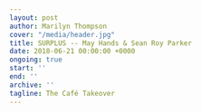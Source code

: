 ```yaml
---
layout: post
author: Marilyn Thompson
cover: "/media/header.jpg"
title: SURPLUS -- May Hands & Sean Roy Parker
date: 2018-06-21 00:00:00 +0000
ongoing: true
start: ''
end: ''
archive: ''
tagline: The Café Takeover
---
```

